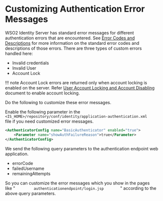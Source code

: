 # Customizing Authentication Error Messages

WSO2 Identity Server has standard error messages for different
authentication errors that are encountered. See [Error Codes and
Descriptions](../../using-wso2-identity-server/error-codes-and-descriptions)
for more information on the standard error codes and descriptions of
those errors. There are three types of custom errors handled here:

-   Invalid credentials
-   Invalid User
-   Account Lock

!!! note
    Account Lock errors are returned only when account locking is
    enabled on the server. Refer [User Account Locking and Account
    Disabling](../../using-wso2-identity-server/user-account-locking-and-account-disabling)
    document to enable account locking.
    

Do the following to customize these error messages.

Enable the following parameter in the
`         <IS_HOME>/repository/conf/identity/application-authentication.xml        `
file if you need customized error messages.

``` xml
<AuthenticatorConfig name="BasicAuthenticator" enabled="true"> 
    <Parameter name="showAuthFailureReason">true</Parameter>
</AuthenticatorConfig>
```

We send the following query parameters to the authentication endpoint
web application.

-   errorCode
-   failedUsername
-   remainingAttempts

So you can customize the error messages which you show in the pages
like " `         authenticationendpoint/login.jsp        ` " according
to the above query parameters.
